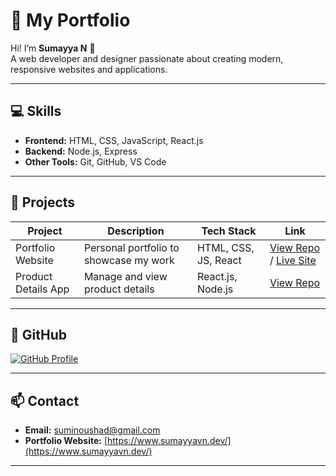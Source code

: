 # 🌟 My Portfolio

Hi! I’m **Sumayya N** 👋  
A web developer and designer passionate about creating modern, responsive websites and applications.

---

## 💻 Skills

- **Frontend:** HTML, CSS, JavaScript, React.js  
- **Backend:** Node.js, Express  
- **Other Tools:** Git, GitHub, VS Code

---

## 🚀 Projects

| Project | Description | Tech Stack | Link |
|---------|-------------|------------|------|
| Portfolio Website | Personal portfolio to showcase my work | HTML, CSS, JS, React | [View Repo](https://github.com/SumayyaVN9/portfolioNew) / [Live Site](https://sumayya-vn.vercel.app/) |
| Product Details App | Manage and view product details | React.js, Node.js | [View Repo](https://github.com/shanavasvb/product-details-application) |

---

## 📂 GitHub

[![GitHub Profile](https://img.shields.io/badge/GitHub-SumayyaVN9-181717?style=flat&logo=github&logoColor=white)](https://github.com/SumayyaVN9)

---

## 📫 Contact

- **Email:** [suminoushad@gmail.com](mailto:suminoushad101@gmail.com)  
- **Portfolio Website:** [https://www.sumayyavn.dev/](https://www.sumayyavn.dev/)

---
